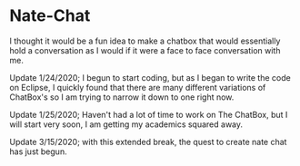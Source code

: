 # Nate-Chat
I thought it would be a fun idea to make a chatbox that would essentially hold a conversation as I would if it were a face to face conversation with me.

Update 1/24/2020; I begun to start coding, but as I began to write the code on Eclipse, I quickly found that there are many different variations of ChatBox's so I am trying to narrow it down to one right now.

Update 1/25/2020; Haven't had a lot of time to work on The ChatBox, but I will start very soon, I am getting my academics squared away.

Update 3/15/2020; with this extended break, the quest to create nate chat has just begun.


